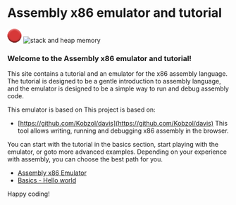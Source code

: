 # Assembly x86 emulator and tutorial


![stack and heap memory](assets/img/breakpoint.png)
![stack and heap memory](https://icarus.cs.weber.edu/~dab/cs1410/textbook/4.Pointers/images/layout.png)


### Welcome to the Assembly x86 emulator and tutorial!

This site contains a tutorial and an emulator for the x86 assembly language.
The tutorial is designed to be a gentle introduction to assembly language, and the emulator is designed to be a simple way to run and debug assembly code.

This emulator is based on This project is based on:

- [https://github.com/Kobzol/davis](https://github.com/Kobzol/davis)
  This tool allows writing, running and debugging x86 assembly in the browser.

You can start with the tutorial in the basics section, start playing with the emulator, or goto more advanced examples.
Depending on your experience with assembly, you can choose the best path for you.

- [Assembly x86 Emulator](#/)
- [Basics - Hello world](#/docs/01%20basics%2B02%20hello%20world)

Happy coding!

